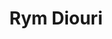 ---
title: "Rym Diouri"
presenter_id: rym_diouri
layout: member_all_presentations
permalink: /member_full_publications/:presenter_id/
---